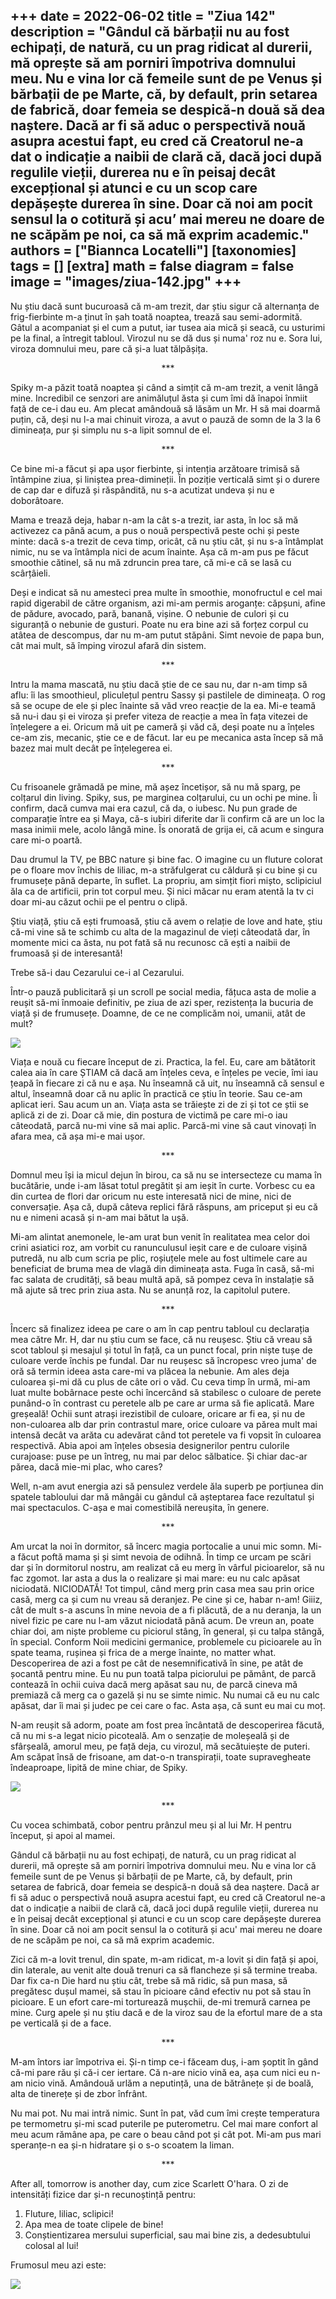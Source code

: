 
+++
date = 2022-06-02
title = "Ziua 142"
description = "Gândul că bărbații nu au fost echipați, de natură, cu un prag ridicat al durerii, mă oprește să am porniri împotriva domnului meu. Nu e vina lor că femeile sunt de pe Venus și bărbații de pe Marte, că, by default, prin setarea de fabrică, doar femeia se despică-n două să dea naștere. Dacă ar fi să aduc o perspectivă nouă asupra acestui fapt, eu cred că Creatorul ne-a dat o indicație a naibii de clară că, dacă joci după regulile vieții, durerea nu e în peisaj decât excepțional și atunci e cu un scop care depășește durerea în sine. Doar că noi am pocit sensul la o cotitură și acu’ mai mereu ne doare de ne scăpăm pe noi, ca să mă exprim academic."
authors = ["Biannca Locatelli"]
[taxonomies]
tags = []
[extra]
math = false
diagram = false
image = "images/ziua-142.jpg"
+++
---

Nu știu dacă sunt bucuroasă că m-am trezit, dar știu sigur că alternanța de frig-fierbinte m-a ținut în șah toată noaptea, trează sau semi-adormită. Gâtul a acompaniat și el cum a putut, iar tusea aia mică și seacă, cu usturimi pe la final, a întregit tabloul. Virozul nu se dă dus și numa' roz nu e. Sora lui, viroza domnului meu, pare că și-a luat tălpășița.

<p style="text-align: center;">***</p>

Spiky m-a păzit toată noaptea și când a simțit că m-am trezit, a venit lângă mine. Incredibil ce senzori are animăluțul ăsta și cum îmi dă înapoi înmiit față de ce-i dau eu. Am plecat amândouă să lăsăm un Mr. H să mai doarmă puțin, că, deși nu l-a mai chinuit viroza, a avut o pauză de somn de la 3 la 6 dimineața, pur și simplu nu s-a lipit somnul de el.

<p style="text-align: center;">***</p>

Ce bine mi-a făcut și apa ușor fierbinte, și intenția arzătoare trimisă să întâmpine ziua, și liniștea prea-dimineții. În poziție verticală simt și o durere de cap dar e difuză și răspândită, nu s-a acutizat undeva și nu e doborâtoare.

Mama e trează deja, habar n-am la cât s-a trezit, iar asta, în loc să mă activezez ca până acum, a pus o nouă perspectivă peste ochi și peste minte: dacă s-a trezit de ceva timp, oricât, că nu știu cât, și nu s-a întâmplat nimic, nu se va întâmpla nici de acum înainte. Așa că m-am pus pe făcut smoothie cătinel, să nu mă zdruncin prea tare, că mi-e că se lasă cu scârțâieli.

Deși e indicat să nu amesteci prea multe în smoothie, monofructul e cel mai rapid digerabil de către organism, azi mi-am permis aroganțe: căpșuni, afine de pădure, avocado, pară, banană, vișine. O nebunie de culori și cu siguranță o nebunie de gusturi. Poate nu era bine azi să forțez corpul cu atâtea de descompus, dar nu m-am putut stăpâni. Simt nevoie de papa bun, cât mai mult, să împing virozul afară din sistem.

<p style="text-align: center;">***</p>

Intru la mama mascată, nu știu dacă știe de ce sau nu, dar n-am timp să aflu: îi las smoothieul, pliculețul pentru Sassy și pastilele de dimineața. O rog să se ocupe de ele și plec înainte să văd vreo reacție de la ea. Mi-e teamă să nu-i dau și ei viroza și prefer viteza de reacție a mea în fața vitezei de înțelegere a ei. Oricum mă uit pe cameră și văd că, deși poate nu a înțeles ce-am zis, mecanic, știe ce e de făcut. Iar eu pe mecanica asta încep să mă bazez mai mult decât pe înțelegerea ei.

<p style="text-align: center;">***</p>

Cu frisoanele grămadă pe mine, mă așez încetișor, să nu mă sparg, pe colțarul din living. Spiky, sus, pe marginea colțarului, cu un ochi pe mine. Îi confirm, dacă cumva mai era cazul, că da, o iubesc. Nu pun grade de comparație între ea și Maya, că-s iubiri diferite dar îi confirm că are un loc la masa inimii mele, acolo lângă mine. Îs onorată de grija ei, că acum e singura care mi-o poartă.

Dau drumul la TV, pe BBC nature și bine fac. O imagine cu un fluture colorat pe o floare mov închis de liliac, m-a străfulgerat cu căldură și cu bine și cu frumusețe până departe, în suflet. La propriu, am simțit fiori mișto, sclipiciul ăla ca de artificii, prin tot corpul meu. Și nici măcar nu eram atentă la tv ci doar mi-au căzut ochii pe el pentru o clipă.

Știu viață, știu că ești frumoasă, știu că avem o relație de love and hate, știu că-mi vine să te schimb cu alta de la magazinul de vieți câteodată dar, în momente mici ca ăsta, nu pot fată să nu recunosc că ești a naibii de frumoasă și de interesantă!

Trebe să-i dau Cezarului ce-i al Cezarului.

Într-o pauză publicitară și un scroll pe social media, fățuca asta de molie a reușit să-mi înmoaie definitiv, pe ziua de azi sper, rezistența la bucuria de viață și de frumusețe. Doamne, de ce ne complicăm noi, umanii, atât de mult?

<div class="flex justify-center">
  <img src="images/molia.jpeg" />
</div>

Viața e nouă cu fiecare început de zi. Practica, la fel. Eu, care am bătătorit calea aia în care ȘTIAM că dacă am înțeles ceva, e înțeles pe vecie, îmi iau țeapă în fiecare zi că nu e așa. Nu înseamnă că uit, nu înseamnă că sensul e altul, înseamnă doar că nu aplic în practică ce știu în teorie. Sau ce-am aplicat ieri. Sau acum un an. Viața asta se trăiește zi de zi și tot ce știi se aplică zi de zi. Doar că mie, din postura de victimă pe care mi-o iau câteodată, parcă nu-mi vine să mai aplic. Parcă-mi vine să caut vinovați în afara mea, că așa mi-e mai ușor.

<p style="text-align: center;">***</p>

Domnul meu își ia micul dejun în birou, ca să nu se intersecteze cu mama în bucătărie, unde i-am lăsat totul pregătit și am ieșit în curte. Vorbesc cu ea din curtea de flori dar oricum nu este interesată nici de mine, nici de conversație. Așa că, după câteva replici fără răspuns, am priceput și eu că nu e nimeni acasă și n-am mai bătut la ușă.

Mi-am alintat anemonele, le-am urat bun venit în realitatea mea celor doi crini asiatici roz, am vorbit cu ranunculusul ieșit care e de culoare vișină putredă, nu alb cum scria pe plic, roșiuțele mele au fost ultimele care au beneficiat de bruma mea de vlagă din dimineața asta. Fuga în casă, să-mi fac salata de crudități, să beau multă apă, să pompez ceva în instalație să mă ajute să trec prin ziua asta. Nu se anunță roz, la capitolul putere.

<p style="text-align: center;">***</p>

Încerc să finalizez ideea pe care o am în cap pentru tabloul cu declarația mea către Mr. H, dar nu știu cum se face, că nu reușesc. Știu că vreau să scot tabloul și mesajul și totul în față, ca un punct focal, prin niște tușe de culoare verde închis pe fundal. Dar nu reușesc să încropesc vreo juma' de oră să termin ideea asta care-mi va plăcea la nebunie. Am ales deja culoarea și-mi dă cu plus de câte ori o văd. Cu ceva timp în urmă, mi-am luat multe bobârnace peste ochi încercând să stabilesc o culoare de perete punând-o în contrast cu peretele alb pe care ar urma să fie aplicată. Mare greșeală! Ochii sunt atrași irezistibil de culoare, oricare ar fi ea, și nu de non-culoarea alb dar prin contrastul mare, orice culoare va părea mult mai intensă decât va arăta cu adevărat când tot peretele va fi vopsit în culoarea respectivă. Abia apoi am înțeles obsesia designerilor pentru culorile curajoase: puse pe un întreg, nu mai par deloc sălbatice. Și chiar dac-ar părea, dacă mie-mi plac, who cares?

Well, n-am avut energia azi să pensulez verdele ăla superb pe porțiunea din spatele tabloului dar mă mângâi cu gândul că așteptarea face rezultatul și mai spectaculos. C-așa e mai comestibilă nereușita, în genere.

<p style="text-align: center;">***</p>

Am urcat la noi în dormitor, să încerc magia portocalie a unui mic somn. Mi-a făcut poftă mama și și simt nevoia de odihnă. În timp ce urcam pe scări dar și în dormitorul nostru, am realizat că eu merg în vârful picioarelor, să nu fac zgomot. Iar asta a dus la o realizare și mai mare: eu nu calc apăsat niciodată. NICIODATĂ! Tot timpul, când merg prin casa mea sau prin orice casă, merg ca și cum nu vreau să deranjez. Pe cine și ce, habar n-am! Giiiz, cât de mult s-a ascuns în mine nevoia de a fi plăcută, de a nu deranja, la un nivel fizic pe care nu l-am văzut niciodată până acum. De vreun an, poate chiar doi, am niște probleme cu piciorul stâng, în general, și cu talpa stângă, în special. Conform Noii medicini germanice, problemele cu picioarele au în spate teama, rușinea și frica de a merge înainte, no matter what. Descoperirea de azi a fost pe cât de nesemnificativă în sine, pe atât de șocantă pentru mine. Eu nu pun toată talpa piciorului pe pământ, de parcă contează în ochii cuiva dacă merg apăsat sau nu, de parcă cineva mă premiază că merg ca o gazelă și nu se simte nimic. Nu numai că eu nu calc apăsat, dar îi mai și judec pe cei care o fac. Asta așa, că sunt eu mai cu moț.

N-am reușit să adorm, poate am fost prea încântată de descoperirea făcută, că nu mi s-a legat nicio picoteală. Am o senzație de moleșeală și de sfârșeală, amorul meu, pe față deja, cu virozul, mă secătuiește de puteri. Am scăpat însă de frisoane, am dat-o-n transpirații, toate supravegheate îndeaproape, lipită de mine chiar, de Spiky.

<div class="flex justify-center">
  <img src="images/spiky-576x1024.jpeg" />
</div>

<p style="text-align: center;">***</p>

Cu vocea schimbată, cobor pentru prânzul meu și al lui Mr. H pentru început, și apoi al mamei.

Gândul că bărbații nu au fost echipați, de natură, cu un prag ridicat al durerii, mă oprește să am porniri împotriva domnului meu. Nu e vina lor că femeile sunt de pe Venus și bărbații de pe Marte, că, by default, prin setarea de fabrică, doar femeia se despică-n două să dea naștere. Dacă ar fi să aduc o perspectivă nouă asupra acestui fapt, eu cred că Creatorul ne-a dat o indicație a naibii de clară că, dacă joci după regulile vieții, durerea nu e în peisaj decât excepțional și atunci e cu un scop care depășește durerea în sine. Doar că noi am pocit sensul la o cotitură și acu' mai mereu ne doare de ne scăpăm pe noi, ca să mă exprim academic.

Zici că m-a lovit trenul, din spate, m-am ridicat, m-a lovit și din față și apoi, din laterale, au venit alte două trenuri ca să flancheze și să termine treaba. Dar fix ca-n Die hard nu știu cât, trebe să mă ridic, să pun masa, să pregătesc dușul mamei, să stau în picioare când efectiv nu pot să stau în picioare. E un efort care-mi torturează mușchii, de-mi tremură carnea pe mine. Curg apele și nu știu dacă e de la viroz sau de la efortul mare de a sta pe verticală și de a face.

<p style="text-align: center;">***</p>

M-am întors iar împotriva ei. Și-n timp ce-i făceam duș, i-am șoptit în gând că-mi pare rău și că-i cer iertare. Că n-are nicio vină ea, așa cum nici eu n-am nicio vină. Amândouă urlăm a neputință, una de bătrânețe și de boală, alta de tinerețe și de zbor înfrânt.

Nu mai pot. Nu mai intră nimic. Sunt în pat, văd cum îmi crește temperatura pe termometru și-mi scad puterile pe puterometru. Cel mai mare confort al meu acum rămâne apa, pe care o beau când pot și cât pot. Mi-am pus mari speranțe-n ea și-n hidratare și o s-o scoatem la liman.

<p style="text-align: center;">***</p>

After all, tomorrow is another day, cum zice Scarlett O'hara. O zi de intensități fizice dar și-n recunoștință pentru:
1. Fluture, liliac, sclipici!
2. Apa mea de toate clipele de bine!
3. Conștientizarea mersului superficial, sau mai bine zis, a dedesubtului colosal al lui!

Frumosul meu azi este:

<div class="flex justify-center">
  <img src="images/dream-kitchen.jpeg" />
</div>
